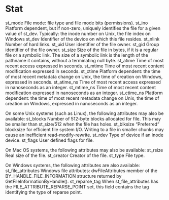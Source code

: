 # Stat

st_mode
  File mode: file type and file mode bits (permissions).
st_ino
  Platform dependent, but if non-zero, uniquely identifies the file for a given value of st_dev. Typically:
  the inode number on Unix,
  the file index on Windows
st_dev
  Identifier of the device on which this file resides.
st_nlink
  Number of hard links.
st_uid
  User identifier of the file owner.
st_gid
 Group identifier of the file owner.
st_size
  Size of the file in bytes, if it is a regular file or a symbolic link.
  The size of a symbolic link is the length of the pathname it contains, without a terminating null byte.
st_atime
  Time of most recent access expressed in seconds.
st_mtime
  Time of most recent content modification expressed in seconds.
st_ctime
  Platform dependent:
    the time of most recent metadata change on Unix,
    the time of creation on Windows, expressed in seconds.
st_atime_ns
  Time of most recent access expressed in nanoseconds as an integer.
st_mtime_ns
  Time of most recent content modification expressed in nanoseconds as an integer.
st_ctime_ns
  Platform dependent:
    the time of most recent metadata change on Unix,
    the time of creation on Windows, expressed in nanoseconds as an integer.

On some Unix systems (such as Linux), the following attributes may also be available:
st_blocks
  Number of 512-byte blocks allocated for file. This may be smaller than st_size/512 when the file has holes.
st_blksize
  “Preferred” blocksize for efficient file system I/O. Writing to a file in smaller chunks may cause an inefficient read-modify-rewrite.
st_rdev
  Type of device if an inode device.
st_flags
  User defined flags for file.

On Mac OS systems, the following attributes may also be available:
st_rsize
  Real size of the file.
st_creator
  Creator of the file.
st_type
  File type.

On Windows systems, the following attributes are also available:
st_file_attributes
 Windows file attributes: dwFileAttributes member of the BY_HANDLE_FILE_INFORMATION structure returned by GetFileInformationByHandle().
st_reparse_tag
  When st_file_attributes has the FILE_ATTRIBUTE_REPARSE_POINT set, this field contains the tag identifying the type of reparse point.

